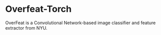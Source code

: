 # Overfeat-Torch
OverFeat is a Convolutional Network-based image classifier and feature extractor from NYU.
